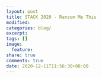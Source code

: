 ```yaml
---
layout: post
title: STACK 2020 - Ransom Me This
modified:
categories: blog/
excerpt:
tags: []
image:
  feature:
share: true
comments: true
date: 2020-12-11T11:56:30+08:00
---
```


